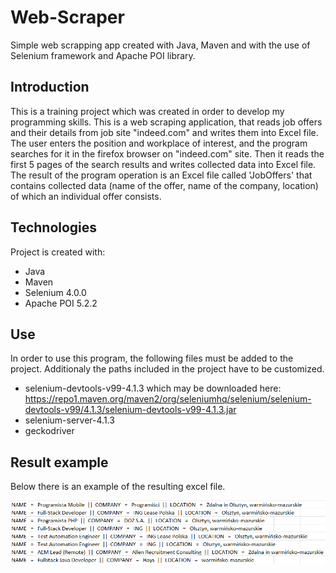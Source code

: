 # Web-Scraper

Simple web scrapping app created with Java, Maven and with the use of Selenium framework and Apache POI library. 

## Introduction 
This is a training project which was created in order to develop my programming skills. This is a web scraping application, that reads job offers and their details from
job site "indeed.com" and writes them into Excel file. The user enters the position and workplace of interest, and the program searches for it in the firefox browser on "indeed.com" site. Then it reads the first 5 pages of the search results and writes collected data into Excel file. The result of the program operation is an Excel file called 'JobOffers' that contains collected data (name of the offer, name of the company, location) of which an individual offer consists.   

## Technologies
Project is created with:
* Java 
* Maven
* Selenium 4.0.0
* Apache POI 5.2.2

## Use

In order to use this program, the following files must be added to the project. Additionaly the paths included in the project have to be customized.
* selenium-devtools-v99-4.1.3  which may be downloaded here: https://repo1.maven.org/maven2/org/seleniumhq/selenium/selenium-devtools-v99/4.1.3/selenium-devtools-v99-4.1.3.jar
* selenium-server-4.1.3 
* geckodriver

## Result example

Below there is an example of the resulting excel file.

![Example output](./np.png)
